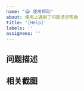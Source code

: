 ```yaml
---
name: "😂 使用帮助"
about: 使用上遇到了问题请求帮助
title: '[Help]'
labels: ''
assignees: ''
---
```

<!-- 提问之前请先在 issue 搜索一下，看看是否已经有提过相关的问题了，请勿重复提交类似问题！ -->

<!-- 请按照下面的模板填写，以便更好的帮助你解决问题，不遵循模版，issue 将会被直接关闭。-->

## 问题描述

## 相关截图
